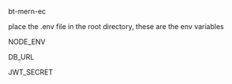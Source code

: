 bt-mern-ec

place the .env file in the root directory, these are the env variables

NODE_ENV

DB_URL

JWT_SECRET
